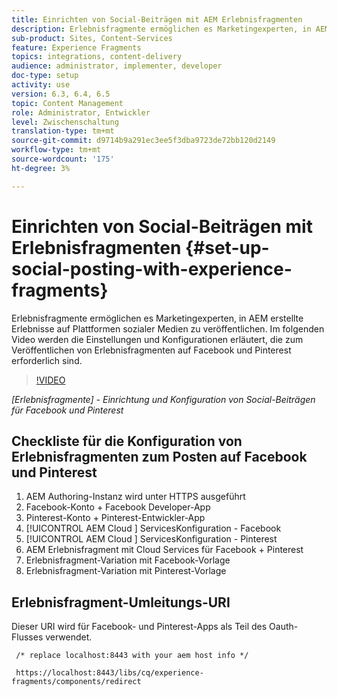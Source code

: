 ```yaml
---
title: Einrichten von Social-Beiträgen mit AEM Erlebnisfragmenten
description: Erlebnisfragmente ermöglichen es Marketingexperten, in AEM erstellte Erlebnisse auf Plattformen sozialer Medien zu veröffentlichen. Im folgenden Video werden die Einstellungen und Konfigurationen erläutert, die zum Veröffentlichen von Erlebnisfragmenten auf Facebook und Pinterest erforderlich sind.
sub-product: Sites, Content-Services
feature: Experience Fragments
topics: integrations, content-delivery
audience: administrator, implementer, developer
doc-type: setup
activity: use
version: 6.3, 6.4, 6.5
topic: Content Management
role: Administrator, Entwickler
level: Zwischenschaltung
translation-type: tm+mt
source-git-commit: d9714b9a291ec3ee5f3dba9723de72bb120d2149
workflow-type: tm+mt
source-wordcount: '175'
ht-degree: 3%

---
```



# Einrichten von Social-Beiträgen mit Erlebnisfragmenten {#set-up-social-posting-with-experience-fragments}

Erlebnisfragmente ermöglichen es Marketingexperten, in AEM erstellte Erlebnisse auf Plattformen sozialer Medien zu veröffentlichen. Im folgenden Video werden die Einstellungen und Konfigurationen erläutert, die zum Veröffentlichen von Erlebnisfragmenten auf Facebook und Pinterest erforderlich sind.

>[!VIDEO](https://video.tv.adobe.com/v/20592/?quality=9&learn=on)

*[Erlebnisfragmente]  - Einrichtung und Konfiguration von Social-Beiträgen für Facebook und Pinterest*

## Checkliste für die Konfiguration von Erlebnisfragmenten zum Posten auf Facebook und Pinterest

1. AEM Authoring-Instanz wird unter HTTPS ausgeführt
2. Facebook-Konto + Facebook Developer-App
3. Pinterest-Konto + Pinterest-Entwickler-App
4. [!UICONTROL AEM Cloud ] ServicesKonfiguration - Facebook
5. [!UICONTROL AEM Cloud ] ServicesKonfiguration - Pinterest
6. AEM Erlebnisfragment mit Cloud Services für Facebook + Pinterest
7. Erlebnisfragment-Variation mit Facebook-Vorlage
8. Erlebnisfragment-Variation mit Pinterest-Vorlage

## Erlebnisfragment-Umleitungs-URI

Dieser URI wird für Facebook- und Pinterest-Apps als Teil des Oauth-Flusses verwendet.

```plain
 /* replace localhost:8443 with your aem host info */

 https://localhost:8443/libs/cq/experience-fragments/components/redirect
```

